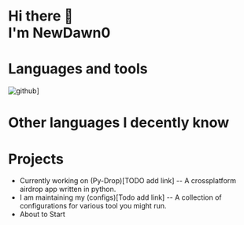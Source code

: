 # Hi there 👋 <br> I'm NewDawn0

# Languages and tools <!-- Badges -->
![github](https://img.shields.io/badge/GitHub-000000?style=for-the-badge&logo=GitHub&logoColor=white)]


# Other languages I decently know



# Projects
+ Currently working on (Py-Drop)[TODO add link] -- A crossplatform airdrop app written in python.
+ I am maintaining my (configs)[Todo add link] -- A collection of configurations for various tool you might run.
+ About to Start

<!--
**NewDawn0/NewDawn0** is a ✨ _special_ ✨ repository because its `README.md` (this file) appears on your GitHub profile.
Here are some ideas to get you started:

- 🔭 I’m currently working on ...
- 🌱 I’m currently learning ...
- 👯 I’m looking to collaborate on ...
- 🤔 I’m looking for help with ...
- 💬 Ask me about ...
- 📫 How to reach me: ...
- 😄 Pronouns: ...
- ⚡ Fun fact: ...
-->
